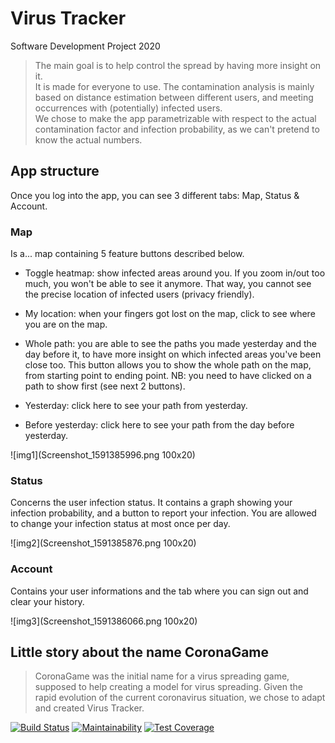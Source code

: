 # Virus Tracker
Software Development Project 2020

> The main goal is to help control the spread by having more insight on it.  
> It is made for everyone to use. 
> The contamination analysis is mainly based on distance estimation between different users, and meeting occurrences with (potentially) infected users.  
> We chose to make the app parametrizable with respect to the actual contamination factor and infection probability, as we can't pretend to know the actual numbers. 

 

## App structure
Once you log into  the app, you can see 3 different tabs: Map, Status & Account.

### Map
Is a... map containing 5 feature buttons described below.

* Toggle heatmap: show infected areas around you. If you zoom in/out too much, you won't be able to see it anymore. That way, you cannot see the precise location of infected users (privacy friendly). 

* My location: when your fingers got lost on the map, click to see where you are on the map. 

* Whole path: you are able to see the paths you made yesterday and the day before it, to have more insight on which infected areas you've been close too. This button allows you to show the whole path on the map, from starting point to ending point. NB: you need to have clicked on a path to show first (see next 2 buttons). 

* Yesterday: click here to see your path from yesterday. 

* Before yesterday: click here to see your path from the day before yesterday. 

![img1](Screenshot_1591385996.png 100x20)

### Status
Concerns the user infection status.
It contains a graph showing your infection probability, and a button to report your infection. You are allowed to change your infection status at most once per day. 

![img2](Screenshot_1591385876.png 100x20)

### Account
Contains your user informations and the tab where you can sign out and clear your history. 

![img3](Screenshot_1591386066.png 100x20)

## Little story about the name CoronaGame
> CoronaGame was the initial name for a virus spreading game, supposed to help creating a model for virus spreading. Given the rapid evolution of the current coronavirus situation, we chose to adapt and created Virus Tracker. 

<!--Badges-->
[![Build Status](https://api.cirrus-ci.com/github/CoronaTeam/CoronaGame.svg)](https://cirrus-ci.com/github/CoronaTeam/CoronaGame)
[![Maintainability](https://api.codeclimate.com/v1/badges/2f13f697c44a03275527/maintainability)](https://codeclimate.com/github/CoronaTeam/CoronaGame/maintainability)
[![Test Coverage](https://api.codeclimate.com/v1/badges/2f13f697c44a03275527/test_coverage)](https://codeclimate.com/github/CoronaTeam/CoronaGame/test_coverage)
